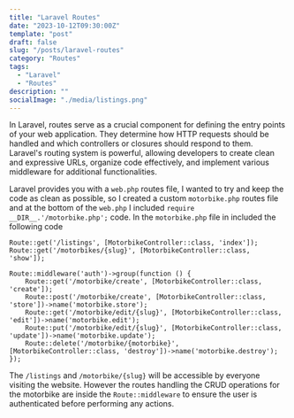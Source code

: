 ```yaml
---
title: "Laravel Routes"
date: "2023-10-12T09:30:00Z"
template: "post"
draft: false
slug: "/posts/laravel-routes"
category: "Routes"
tags:
  - "Laravel"
  - "Routes"
description: ""
socialImage: "./media/listings.png"
---
```


In Laravel, routes serve as a crucial component for defining the entry points of your web application. They determine how HTTP requests should be handled and which controllers or closures should respond to them. Laravel's routing system is powerful, allowing developers to create clean and expressive URLs, organize code effectively, and implement various middleware for additional functionalities.

Laravel provides you with a `web.php` routes file, I wanted to try and keep the code as clean as possible, so I created a custom `motorbike.php` routes file and at the bottom of the `web.php` I included `require __DIR__.'/motorbike.php';` code.
In the `motorbike.php` file in included the following code

```
Route::get('/listings', [MotorbikeController::class, 'index']);
Route::get('/motorbikes/{slug}', [MotorbikeController::class, 'show']);

Route::middleware('auth')->group(function () {
    Route::get('/motorbike/create', [MotorbikeController::class, 'create']);
    Route::post('/motorbike/create', [MotorbikeController::class, 'store'])->name('motorbike.store');
    Route::get('/motorbike/edit/{slug}', [MotorbikeController::class, 'edit'])->name('motorbike.edit');
    Route::put('/motorbike/edit/{slug}', [MotorbikeController::class, 'update'])->name('motorbike.update');
    Route::delete('/motorbike/{motorbike}', [MotorbikeController::class, 'destroy'])->name('motorbike.destroy');
});
```
The `/listings` and `/motorbike/{slug}` will be accessible by everyone visiting the website.
However the routes handling the CRUD operations for the motorbike are inside the `Route::middleware`  to ensure the user is authenticated before performing any actions.
